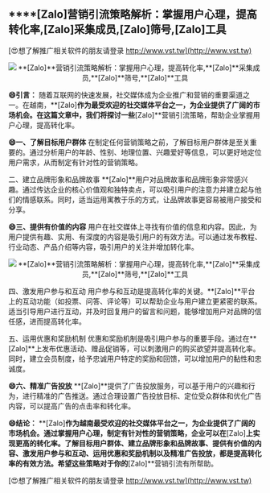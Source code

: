 ## ****[Zalo]**营销引流策略解析：掌握用户心理，提高转化率,**[Zalo]**采集成员,**[Zalo]**筛号,**[Zalo]**工具**

[😍想了解推广相关软件的朋友请登录 http://www.vst.tw](http://www.vst.tw)

 <center><img src="https://vst.tw/MP4/tuiguang/png/1.png" alt="**[Zalo]**营销引流策略解析：掌握用户心理，提高转化率,**[Zalo]**采集成员,**[Zalo]**筛号,**[Zalo]**工具"></center>

**😄引言：**
随着互联网的快速发展，社交媒体成为企业推广和营销的重要渠道之一。在越南，**[Zalo]**作为最受欢迎的社交媒体平台之一，为企业提供了广阔的市场机会。在这篇文章中，我们将探讨一些**[Zalo]**营销引流策略，帮助企业掌握用户心理，提高转化率。

**😄一、了解目标用户群体**
在制定任何营销策略之前，了解目标用户群体是至关重要的。通过分析用户的年龄、性别、地理位置、兴趣爱好等信息，可以更好地定位用户需求，从而制定有针对性的营销策略。

二、建立品牌形象和品牌故事
**[Zalo]**用户对品牌故事和品牌形象非常感兴趣。通过传达企业的核心价值观和独特卖点，可以吸引用户的注意力并建立起与他们的情感联系。同时，适当运用寓教于乐的方式，让品牌故事更容易被用户接受和分享。

**😄三、提供有价值的内容**
用户在社交媒体上寻找有价值的信息和内容。因此，为用户提供有趣、实用、有深度的内容是吸引用户的有效方法。可以通过发布教程、行业动态、产品介绍等内容，吸引用户的关注并增加转化率。

 <center><img src="https://vst.tw/MP4/tuiguang/png/6.png" alt="**[Zalo]**营销引流策略解析：掌握用户心理，提高转化率,**[Zalo]**采集成员,**[Zalo]**筛号,**[Zalo]**工具"></center>

四、激发用户参与和互动
用户参与和互动是提高转化率的关键。**[Zalo]**平台上的互动功能（如投票、问答、评论等）可以帮助企业与用户建立更紧密的联系。适当引导用户进行互动，并及时回复用户的留言和问题，能够增加用户对品牌的信任感，进而提高转化率。

五、运用优惠和奖励机制
优惠和奖励机制是吸引用户参与的重要手段。通过在**[Zalo]**上发布优惠活动、赠品促销等，可以刺激用户的购买欲望并提高转化率。同时，建立会员制度，给予忠诚用户特定的奖励和回馈，可以增加用户的黏性和忠诚度。

**😄六、精准广告投放**
**[Zalo]**提供了广告投放服务，可以基于用户的兴趣和行为，进行精准的广告推送。通过合理设置广告投放目标、定位受众群体和优化广告内容，可以提高广告的点击率和转化率。

**😄结论：**
**[Zalo]**作为越南最受欢迎的社交媒体平台之一，为企业提供了广阔的市场机会。通过掌握用户心理，制定有针对性的营销策略，企业可以在**[Zalo]**上实现更高的转化率。了解目标用户群体、建立品牌形象和品牌故事、提供有价值的内容、激发用户参与和互动、运用优惠和奖励机制以及精准广告投放，都是提高转化率的有效方法。希望这些策略对于你的**[Zalo]**营销引流有所帮助。

[😍想了解推广相关软件的朋友请登录 http://www.vst.tw](http://www.vst.tw)



